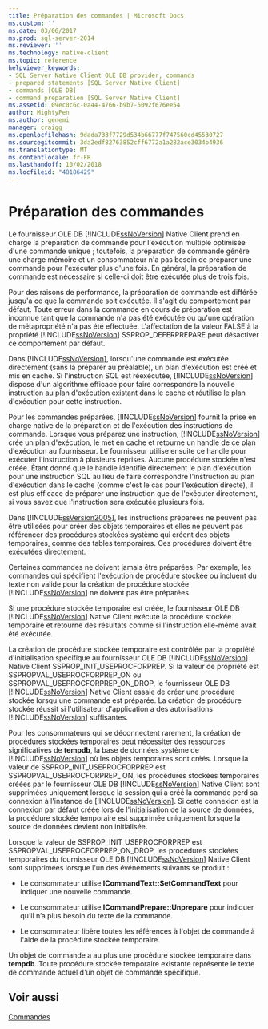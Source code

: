 ```yaml
---
title: Préparation des commandes | Microsoft Docs
ms.custom: ''
ms.date: 03/06/2017
ms.prod: sql-server-2014
ms.reviewer: ''
ms.technology: native-client
ms.topic: reference
helpviewer_keywords:
- SQL Server Native Client OLE DB provider, commands
- prepared statements [SQL Server Native Client]
- commands [OLE DB]
- command preparation [SQL Server Native Client]
ms.assetid: 09ec0c6c-0a44-4766-b9b7-5092f676ee54
author: MightyPen
ms.author: genemi
manager: craigg
ms.openlocfilehash: 9dada733f7729d534b66777f747560cd45530727
ms.sourcegitcommit: 3da2edf82763852cff6772a1a282ace3034b4936
ms.translationtype: MT
ms.contentlocale: fr-FR
ms.lasthandoff: 10/02/2018
ms.locfileid: "48186429"
---
```

# <a name="preparing-commands"></a>Préparation des commandes
  Le fournisseur OLE DB [!INCLUDE[ssNoVersion](../../includes/ssnoversion-md.md)] Native Client prend en charge la préparation de commande pour l'exécution multiple optimisée d'une commande unique ; toutefois, la préparation de commande génère une charge mémoire et un consommateur n'a pas besoin de préparer une commande pour l'exécuter plus d'une fois. En général, la préparation de commande est nécessaire si celle-ci doit être exécutée plus de trois fois.  
  
 Pour des raisons de performance, la préparation de commande est différée jusqu'à ce que la commande soit exécutée. Il s'agit du comportement par défaut. Toute erreur dans la commande en cours de préparation est inconnue tant que la commande n'a pas été exécutée ou qu'une opération de métapropriété n'a pas été effectuée. L'affectation de la valeur FALSE à la propriété [!INCLUDE[ssNoVersion](../../includes/ssnoversion-md.md)] SSPROP_DEFERPREPARE peut désactiver ce comportement par défaut.  
  
 Dans [!INCLUDE[ssNoVersion](../../includes/ssnoversion-md.md)], lorsqu'une commande est exécutée directement (sans la préparer au préalable), un plan d'exécution est créé et mis en cache. Si l'instruction SQL est réexécutée, [!INCLUDE[ssNoVersion](../../includes/ssnoversion-md.md)] dispose d'un algorithme efficace pour faire correspondre la nouvelle instruction au plan d'exécution existant dans le cache et réutilise le plan d'exécution pour cette instruction.  
  
 Pour les commandes préparées, [!INCLUDE[ssNoVersion](../../includes/ssnoversion-md.md)] fournit la prise en charge native de la préparation et de l'exécution des instructions de commande. Lorsque vous préparez une instruction, [!INCLUDE[ssNoVersion](../../includes/ssnoversion-md.md)] crée un plan d'exécution, le met en cache et retourne un handle de ce plan d'exécution au fournisseur. Le fournisseur utilise ensuite ce handle pour exécuter l'instruction à plusieurs reprises. Aucune procédure stockée n'est créée. Étant donné que le handle identifie directement le plan d'exécution pour une instruction SQL au lieu de faire correspondre l'instruction au plan d'exécution dans le cache (comme c'est le cas pour l'exécution directe), il est plus efficace de préparer une instruction que de l'exécuter directement, si vous savez que l'instruction sera exécutée plusieurs fois.  
  
 Dans [!INCLUDE[ssVersion2005](../../includes/ssversion2005-md.md)], les instructions préparées ne peuvent pas être utilisées pour créer des objets temporaires et elles ne peuvent pas référencer des procédures stockées système qui créent des objets temporaires, comme des tables temporaires. Ces procédures doivent être exécutées directement.  
  
 Certaines commandes ne doivent jamais être préparées. Par exemple, les commandes qui spécifient l'exécution de procédure stockée ou incluent du texte non valide pour la création de procédure stockée [!INCLUDE[ssNoVersion](../../includes/ssnoversion-md.md)] ne doivent pas être préparées.  
  
 Si une procédure stockée temporaire est créée, le fournisseur OLE DB [!INCLUDE[ssNoVersion](../../includes/ssnoversion-md.md)] Native Client exécute la procédure stockée temporaire et retourne des résultats comme si l'instruction elle-même avait été exécutée.  
  
 La création de procédure stockée temporaire est contrôlée par la propriété d'initialisation spécifique au fournisseur OLE DB [!INCLUDE[ssNoVersion](../../includes/ssnoversion-md.md)] Native Client SSPROP_INIT_USEPROCFORPREP. Si la valeur de propriété est SSPROPVAL_USEPROCFORPREP_ON ou SSPROPVAL_USEPROCFORPREP_ON_DROP, le fournisseur OLE DB [!INCLUDE[ssNoVersion](../../includes/ssnoversion-md.md)] Native Client essaie de créer une procédure stockée lorsqu'une commande est préparée. La création de procédure stockée réussit si l'utilisateur d'application a des autorisations [!INCLUDE[ssNoVersion](../../includes/ssnoversion-md.md)] suffisantes.  
  
 Pour les consommateurs qui se déconnectent rarement, la création de procédures stockées temporaires peut nécessiter des ressources significatives de **tempdb**, la base de données système de [!INCLUDE[ssNoVersion](../../includes/ssnoversion-md.md)] où les objets temporaires sont créés. Lorsque la valeur de SSPROP_INIT_USEPROCFORPREP est SSPROPVAL_USEPROCFORPREP_ ON, les procédures stockées temporaires créées par le fournisseur OLE DB [!INCLUDE[ssNoVersion](../../includes/ssnoversion-md.md)] Native Client sont supprimées uniquement lorsque la session qui a créé la commande perd sa connexion à l'instance de [!INCLUDE[ssNoVersion](../../includes/ssnoversion-md.md)]. Si cette connexion est la connexion par défaut créée lors de l'initialisation de la source de données, la procédure stockée temporaire est supprimée uniquement lorsque la source de données devient non initialisée.  
  
 Lorsque la valeur de SSPROP_INIT_USEPROCFORPREP est SSPROPVAL_USEPROCFORPREP_ON_DROP, les procédures stockées temporaires du fournisseur OLE DB [!INCLUDE[ssNoVersion](../../includes/ssnoversion-md.md)] Native Client sont supprimées lorsque l'un des événements suivants se produit :  
  
-   Le consommateur utilise **ICommandText::SetCommandText** pour indiquer une nouvelle commande.  
  
-   Le consommateur utilise **ICommandPrepare::Unprepare** pour indiquer qu’il n’a plus besoin du texte de la commande.  
  
-   Le consommateur libère toutes les références à l'objet de commande à l'aide de la procédure stockée temporaire.  
  
 Un objet de commande a au plus une procédure stockée temporaire dans **tempdb**. Toute procédure stockée temporaire existante représente le texte de commande actuel d'un objet de commande spécifique.  
  
## <a name="see-also"></a>Voir aussi  
 [Commandes](commands.md)  
  
  
